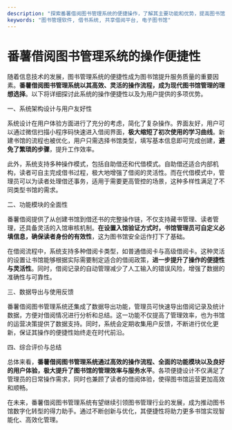 ```yaml
---
description: "探索番薯借阅图书管理系统的便捷操作，了解其主要功能和优势，提高图书馆管理效率。"
keywords: "图书管理软件, 借书系统, 共享借阅平台, 电子图书馆"
---
```

# 番薯借阅图书管理系统的操作便捷性

随着信息技术的发展，图书管理系统的便捷性成为图书馆提升服务质量的重要因素。**番薯借阅图书管理系统以其高效、灵活的操作流程，成为现代图书馆管理的理想选择**。以下将详细探讨此系统的操作便捷性以及为用户提供的多项优势。

一、系统架构设计与用户友好性

系统设计在用户体验方面进行了充分的考虑，简化了复杂操作。界面友好，用户可以通过微信扫描小程序码快速进入借阅界面，**极大缩短了初次使用的学习曲线**。新建书馆的流程也被优化，用户只需选择书馆类型，填写基本信息即可完成创建，**避免了繁琐的步骤**，提升工作效率。

此外，系统支持多种操作模式，包括自助借还和代借模式。自助借还适合内部机构，读者可自主完成借书过程，极大地增强了借阅的灵活性。而在代借模式中，管理员可以为读者处理借还事务，适用于需要更高管控的场景，这种多样性满足了不同类型书馆的需求。

二、功能模块的全面性

番薯借阅提供了从创建书馆到借还书的完整操作链，不仅支持藏书管理、读者管理，还具备灵活的入馆审核机制。**在设置入馆验证方式时，书馆管理员可自定义必填信息，确保读者身份的有效性**，这为图书馆安全运作打下了基础。

在借阅流程中，系统支持多种借阅卡类型，如普通借阅卡与高级借阅卡。这种灵活的设置让书馆能够根据实际需要制定适合的借阅政策，**进一步提升了操作的便捷性与灵活性**。同时，借阅记录的自动管理减少了人工输入的错误风险，增强了数据的准确性与可靠性。

三、数据导出与使用反馈

番薯借阅图书管理系统还集成了数据导出功能，管理员可快速导出借阅记录及统计数据，方便对借阅情况进行分析和总结。这一功能不仅提高了管理效率，也为书馆的运营决策提供了数据支持。同时，系统会定期收集用户反馈，不断进行优化更新，保证其操作的便捷性始终走在时代前沿。

四、综合评价与总结

总体来看，**番薯借阅图书管理系统通过高效的操作流程、全面的功能模块以及良好的用户体验，极大提升了图书馆的管理效率与服务水平**。各项便捷设计不仅满足了管理员的日常操作需求，同时也兼顾了读者的借阅体验，使得图书馆运营更加高效和顺畅。

在未来，番薯借阅图书管理系统有望继续引领图书管理行业的发展，成为推动图书馆数字化转型的得力助手。通过不断创新与优化，其便捷性将助力更多书馆实现智能化、高效化管理。
